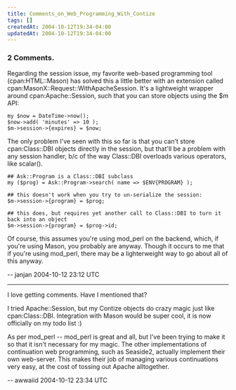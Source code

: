 ```yaml
---
title: Comments_on_Web_Programming_With_Contize
tags: []
createdAt: 2004-10-12T19:34-04:00
updatedAt: 2004-10-12T19:34-04:00
---
```


### 2 Comments.
Regarding the session issue, my favorite web-based programming tool (cpan:HTML::Mason) has solved this a little better with an extension called cpan:MasonX::Request::WithApacheSession.  It's a lightweight wrapper around cpan:Apache::Session, such that you can store objects using the $m API:

```
my $now = DateTime->now();
$now->add( 'minutes' => 10 );
$m->session->{expires} = $now;
```

The only problem I've seen with this so far is that you can't store cpan:Class::DBI objects directly in the session, but that'll be a problem with any session handler, b/c of the way Class::DBI overloads various operators, like scalar().

```
## Ask::Program is a Class::DBI subclass
my ($prog) = Ask::Program->search( name => $ENV{PROGRAM} );

## this doesn't work when you try to un-serialize the session:
$m->session->{program} = $prog;

## this does, but requires yet another call to Class::DBI to turn it back into an object
$m->session->{program} = $prog->id;

```

Of course, this assumes you're using mod_perl on the backend, which, if you're using Mason, you probably are anyway.  Though it occurs to me that if you're using mod_perl, there may be a lighterweight way to go about all of this anyway.

-- janjan 2004-10-12 23:12 UTC

----
I love getting comments. Have I mentioned that?

I tried Apache::Session, but my Contize objects do crazy magic just like cpan:Class::DBI. Integration with Mason would be super cool, it is now officially on my todo list :)

As per mod_perl -- mod_perl is great and all, but I've been trying to make it so that it isn't necessary for my magic. The other implementations of continuation web programming, such as Seaside2, actually implement their own web-server. This makes their job of managing various continuations very easy, at the cost of tossing out Apache alltogether.

-- awwaiid 2004-10-12 23:34 UTC


